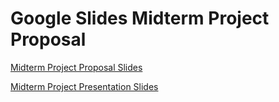 # Google Slides Midterm Project Proposal

[Midterm Project Proposal Slides](https://docs.google.com/presentation/d/1jMFc_FhYUv4mPlDJ5nsGmTOGCVO59V1-ZZq9RsH_roE/edit?usp=sharing)

[Midterm Project Presentation Slides](https://docs.google.com/presentation/d/1OjEZSEHELBmVv5bXF7JOUA4DsTCboKUfTQGU1yu-Uag/edit?usp=sharing)